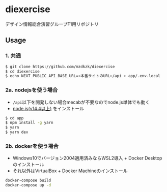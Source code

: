 # diexercise
デザイン情報総合演習グループF1用リポジトリ

## Usage
### 1. 共通
```bash
$ git clone https://github.com/mzdkzk/diexercise
$ cd diexercise
$ echo NEXT_PUBLIC_API_BASE_URL=<本番サイトのURL>/api > app/.env.local
```

### 2a. nodejsを使う場合
* `/api`以下を開発しない場合mecabが不要なのでnode.js単体でも動く
* [node.js(v14.4以上)](https://nodejs.org/) をインストール
```bash
$ cd app
$ npm install -g yarn 
$ yarn
$ yarn dev
```

### 2b. dockerを使う場合
* Windows10でバージョン2004適用済みならWSL2導入 + Docker Desktopのインストール
* それ以外はVirtualBox + Docker Machineのインストール

```bash
docker-compose build
docker-compose up -d
```
